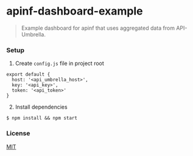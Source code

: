 # apinf-dashboard-example

> Example dashboard for apinf that uses aggregated data from API-Umbrella.

### Setup

1. Create `config.js` file in project root

  ```
  export default {
    host: '<api_umbrella_host>',
    key: '<api_key>',
    token: '<api_token>'
  }
  ```

2. Install dependencies

  ```
  $ npm install && npm start
  ```

### License

[MIT](https://github.com/frenchbread/apinf-dashboard-example/blob/master/LICENSE)
